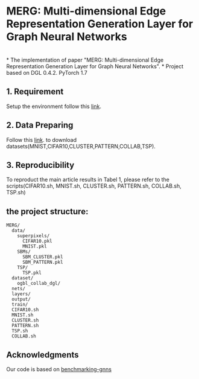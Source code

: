 # MERG: Multi-dimensional Edge Representation Generation Layer for Graph Neural Networks

<br>
* The implementation of paper "MERG: Multi-dimensional Edge Representation Generation Layer for Graph Neural Networks". 
* Project based on DGL 0.4.2. PyTorch 1.7

## 1. Requirement
Setup the environment follow this [link](https://github.com/graphdeeplearning/benchmarking-gnns/blob/master/docs/01_benchmark_installation.md).

## 2. Data Preparing
Follow this [link](https://github.com/graphdeeplearning/benchmarking-gnns/blob/master/docs/02_download_datasets.md). to download datasets(MNIST,CIFAR10,CLUSTER,PATTERN,COLLAB,TSP).

## 3. Reproducibility
To reproduct the main article results in Tabel 1, please refer to the scripts(CIFAR10.sh, MNIST.sh, CLUSTER.sh, PATTERN.sh, COLLAB.sh, TSP.sh)

## the project structure:
```
MERG/
  data/
    superpixels/
      CIFAR10.pkl
      MNIST.pkl
    SBMs/
      SBM_CLUSTER.pkl
      SBM_PATTERN.pkl			
    TSP/
      TSP.pkl
  dataset/
    ogbl_collab_dgl/
  nets/
  layers/
  output/
  train/
  CIFAR10.sh
  MNIST.sh
  CLUSTER.sh
  PATTERN.sh
  TSP.sh
  COLLAB.sh
```

## Acknowledgments
Our code is based on [benchmarking-gnns](https://github.com/graphdeeplearning/benchmarking-gnns)
<br><br><br>


